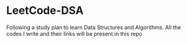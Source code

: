 # LeetCode-DSA
Following a study plan to learn Data Structures and Algorithms. All the codes I write and their links will be present in this repo
